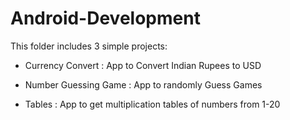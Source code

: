 # Android-Development
This folder includes 3 simple projects:
- Currency Convert :
App to Convert Indian Rupees to USD

- Number Guessing Game :
App to randomly Guess Games

- Tables :
App to get multiplication tables of numbers from 1-20
